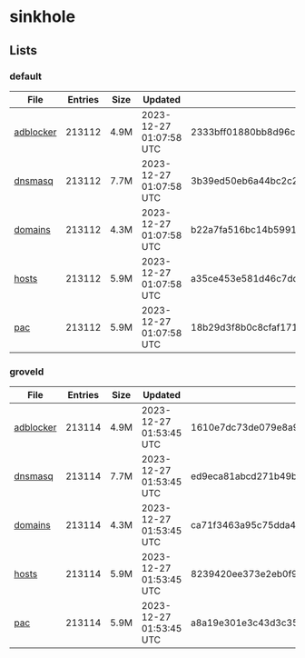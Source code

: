 # sinkhole

## Lists

### default

|File|Entries|Size|Updated|Hash|
|-|-|-|-|-|
|[adblocker](https://raw.githubusercontent.com/groveld/sinkhole/lists/default/adblocker.txt)|213112|4.9M|2023-12-27 01:07:58 UTC|2333bff01880bb8d96ce306ca3618299d175ed744a548cab62a52dffcde0ef58|
|[dnsmasq](https://raw.githubusercontent.com/groveld/sinkhole/lists/default/dnsmasq.txt)|213112|7.7M|2023-12-27 01:07:58 UTC|3b39ed50eb6a44bc2c27db8388819856f20236475461d85ce977bdf92b0bfed6|
|[domains](https://raw.githubusercontent.com/groveld/sinkhole/lists/default/domains.txt)|213112|4.3M|2023-12-27 01:07:58 UTC|b22a7fa516bc14b599106c0dd5baeb6ecb8e5be5defbd437a178f124bfb5b323|
|[hosts](https://raw.githubusercontent.com/groveld/sinkhole/lists/default/hosts.txt)|213112|5.9M|2023-12-27 01:07:58 UTC|a35ce453e581d46c7ddec05a9b7b6679094e727d47c4fbd5c7739689ecc73138|
|[pac](https://raw.githubusercontent.com/groveld/sinkhole/lists/default/pac.txt)|213112|5.9M|2023-12-27 01:07:58 UTC|18b29d3f8b0c8cfaf17161fd2b8b33099a7d4ff822b7a3b9d8374ecd003ec11f|

### groveld

|File|Entries|Size|Updated|Hash|
|-|-|-|-|-|
|[adblocker](https://raw.githubusercontent.com/groveld/sinkhole/lists/groveld/adblocker.txt)|213114|4.9M|2023-12-27 01:53:45 UTC|1610e7dc73de079e8a961a458746f1d3b532ca546f29cb31877c312f4ee6f97d|
|[dnsmasq](https://raw.githubusercontent.com/groveld/sinkhole/lists/groveld/dnsmasq.txt)|213114|7.7M|2023-12-27 01:53:45 UTC|ed9eca81abcd271b49b0568f8252b57fd21035f44bbce637e0e1830df185bc04|
|[domains](https://raw.githubusercontent.com/groveld/sinkhole/lists/groveld/domains.txt)|213114|4.3M|2023-12-27 01:53:45 UTC|ca71f3463a95c75dda478380a557b736e58451da5982f4e0b402623f7a249ca5|
|[hosts](https://raw.githubusercontent.com/groveld/sinkhole/lists/groveld/hosts.txt)|213114|5.9M|2023-12-27 01:53:45 UTC|8239420ee373e2eb0f9d319f6c7cd32c8c20d7e8a2582d3523cbf7fa2da0b30e|
|[pac](https://raw.githubusercontent.com/groveld/sinkhole/lists/groveld/pac.txt)|213114|5.9M|2023-12-27 01:53:45 UTC|a8a19e301e3c43d3c35a5c0c6ebdc54372c39292f895cefb272c37c7c11ffcf7|
